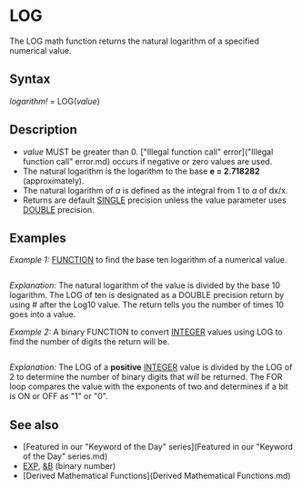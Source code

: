 # LOG

The LOG math function returns the natural logarithm of a specified numerical value.

  

## Syntax

*logarithm!* = LOG(*value*)
  

## Description

* *value* MUST be greater than 0. ["Illegal function call" error]("Illegal function call" error.md) occurs if negative or zero values are used.
* The natural logarithm is the logarithm to the base **e = 2.718282** (approximately).
* The natural logarithm of *a* is defined as the integral from 1 to *a* of dx/x.
* Returns are default [SINGLE](SINGLE.md) precision unless the value parameter uses [DOUBLE](DOUBLE.md) precision.

  

## Examples

*Example 1:* [FUNCTION](FUNCTION.md) to find the base ten logarithm of a numerical value.

```  FUNCTION Log10#(value AS DOUBLE) [STATIC](STATIC.md)    Log10# = LOG(value) / LOG(10.#)  END FUNCTION  
```

*Explanation:* The natural logarithm of the value is divided by the base 10 logarithm. The LOG of ten is designated as a DOUBLE precision return by using # after the Log10 value. The return tells you the number of times 10 goes into a value.
  

*Example 2:* A binary FUNCTION to convert [INTEGER](INTEGER.md) values using LOG to find the number of digits the return will be.

``` FUNCTION BinStr$ (n&)   IF n& < 0 THEN EXIT FUNCTION            'positive numbers only! negative error!   FOR p% = 0 TO INT(LOG(n& + .1) / LOG(2))     ' added +.1 to get 0 to work     IF n& [AND](AND.md) 2 ^ p% THEN s$ = "1" + s$ ELSE s$ = "0" + s$  'find bits on   NEXT p%   IF s$ = "" THEN BinStr$ = "&B0" ELSE BinStr$ = "&B" + s$       'check for zero return END FUNCTION   
```

*Explanation:* The LOG of a **positive** [INTEGER](INTEGER.md) value is divided by the LOG of 2 to determine the number of binary digits that will be returned. The FOR loop compares the value with the exponents of two and determines if a bit is ON or OFF as "1" or "0".
  

## See also

* [Featured in our "Keyword of the Day" series](Featured in our "Keyword of the Day" series.md)
* [EXP](EXP.md), [&B](&B.md) (binary number)
* [Derived Mathematical Functions](Derived Mathematical Functions.md)

  
